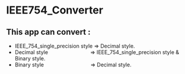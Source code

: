 # IEEE754_Converter
## This app can convert :
- IEEE_754_single_precision style => Decimal style.
- Decimal style &nbsp;&nbsp;&nbsp;&nbsp;&nbsp;&nbsp;&nbsp;&nbsp;&nbsp;&nbsp;&nbsp;&nbsp;&nbsp;&nbsp;&nbsp;&nbsp;&nbsp;&nbsp;&nbsp;&nbsp;&nbsp;&nbsp;&nbsp;&nbsp;&nbsp;&nbsp;&nbsp; => IEEE_754_single_precision style & Binary style.
- Binary style &nbsp;&nbsp;&nbsp;&nbsp;&nbsp;&nbsp;&nbsp;&nbsp;&nbsp;&nbsp;&nbsp;&nbsp;&nbsp;&nbsp;&nbsp;&nbsp;&nbsp;&nbsp;&nbsp;&nbsp;&nbsp;&nbsp;&nbsp;&nbsp;&nbsp;&nbsp;&nbsp;&nbsp;&nbsp;&nbsp; => Decimal style.

